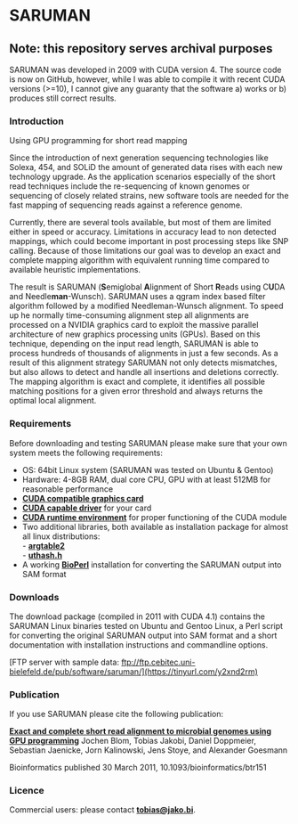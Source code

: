 # SARUMAN

## Note: this repository serves archival purposes

SARUMAN was developed in 2009 with CUDA version 4. The source code is now on GitHub, however, while I was able to compile it with recent CUDA versions (>=10), I cannot give any guaranty that the software a) works or b) produces still correct results. 

### Introduction

Using GPU programming for short read mapping  
  
Since the introduction of next generation sequencing technologies like Solexa, 454, and SOLiD the amount of generated data rises with each new technology upgrade. As the application scenarios especially of the short read techniques include the re-sequencing of known genomes or sequencing of closely related strains, new software tools are needed for the fast mapping of sequencing reads against a reference genome.  

Currently, there are several tools available, but most of them are limited either in speed or accuracy. Limitations in accuracy lead to non detected mappings, which could become important in post processing steps like SNP calling. Because of those limitations our goal was to develop an exact and complete mapping algorithm with equivalent running time compared to available heuristic implementations.  
  

The result is SARUMAN (**S**emiglobal **A**lignment of Short **R**eads using C**U**DA and Needle**man**-Wunsch). SARUMAN uses a qgram index based filter algorithm followed by a modified Needleman-Wunsch alignment. To speed up he normally time-consuming alignment step all alignments are processed on a NVIDIA graphics card to exploit the massive parallel architecture of new graphics processing units (GPUs). Based on this technique, depending on the input read length, SARUMAN is able to process hundreds of thousands of alignments in just a few seconds. As a result of this alignment strategy SARUMAN not only detects mismatches, but also allows to detect and handle all insertions and deletions correctly. The mapping algorithm is exact and complete, it identifies all possible matching positions for a given error threshold and always returns the optimal local alignment.

### Requirements

Before downloading and testing SARUMAN please make sure that your own system meets the following requirements:

- OS:	64bit Linux system (SARUMAN was tested on Ubuntu & Gentoo) 
- Hardware: 4-8GB RAM, dual core CPU, GPU with at least 512MB for reasonable performance 
- [**CUDA compatible graphics card**](http://www.nvidia.com/object/cuda_gpus.html) 
- [**CUDA capable driver**](http://developer.nvidia.com/object/cuda_download.html) for your card 
- [**CUDA runtime environment**](http://developer.nvidia.com/object/cuda_download.html) for proper functioning of the CUDA module 
- Two additional libraries, both available as installation package for almost all linux distributions:  
- [**argtable2**](http://argtable.sourceforge.net/)  
- [**uthash.h**](http://uthash.sourceforge.net/) 
- A working [**BioPerl**](http://www.bioperl.org/) installation for converting the SARUMAN output into SAM format 

### Downloads

The download package (compiled in 2011 with CUDA 4.1) contains the SARUMAN Linux binaries tested on Ubuntu and Gentoo Linux, a Perl script for converting the original SARUMAN output into SAM format and a short documentation with installation instructions and commandline options.
 
[FTP server with sample data: ftp://ftp.cebitec.uni-bielefeld.de/pub/software/saruman/](https://tinyurl.com/y2xnd2rm)

### Publication

If you use SARUMAN please cite the following publication:

[**Exact and complete short read alignment to microbial genomes using GPU programming**](https://doi.org/10.1093/bioinformatics/btr151)
Jochen Blom, Tobias Jakobi, Daniel Doppmeier, Sebastian Jaenicke, Jorn Kalinowski, Jens Stoye, and Alexander Goesmann

Bioinformatics published 30 March 2011, 10.1093/bioinformatics/btr151 

### Licence

Commercial users: please contact [**tobias@jako.bi**](mailto:tobias@jako.bi).